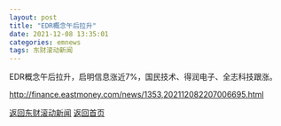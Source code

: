 ```yaml
---
layout: post
title: "EDR概念午后拉升"
date: 2021-12-08 13:35:01
categories: emnews
tags: 东财滚动新闻
---
```


EDR概念午后拉升，启明信息涨近7%，国民技术、得润电子、全志科技跟涨。

<http://finance.eastmoney.com/news/1353,202112082207006695.html>

[返回东财滚动新闻](./emnews/)
[返回首页](./)